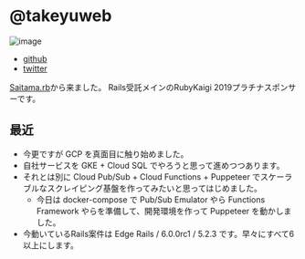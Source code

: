 # @takeyuweb

![image](https://user-images.githubusercontent.com/60980/42579207-c0914f32-8562-11e8-9197-7e9f5de796cd.png)

* [github](https://github.com/takeyuweb)
* [twitter](https://twitter.com/takeyuweb)

[Saitama.rb](https://saitamarb.connpass.com/)から来ました。
Rails受託メインのRubyKaigi 2019プラチナスポンサーです。

## 最近

- 今更ですが GCP を真面目に触り始めました。
- 自社サービスを GKE + Cloud SQL でやろうと思って進めつつあります。
- それとは別に Cloud Pub/Sub + Cloud Functions + Puppeteer でスケーラブルなスクレイピング基盤を作ってみたいと思ってはじめました。
  - 今日は docker-compose で Pub/Sub Emulator やら Functions Framework やらを準備して、開発環境を作って Puppeteer を動かしました。
- 今動いているRails案件は Edge Rails / 6.0.0rc1 / 5.2.3 です。早々にすべて6以上にします。
